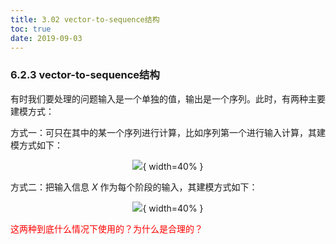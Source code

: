 ```yaml
---
title: 3.02 vector-to-sequence结构
toc: true
date: 2019-09-03
---
```


### 6.2.3 vector-to-sequence结构

有时我们要处理的问题输入是一个单独的值，输出是一个序列。此时，有两种主要建模方式：

方式一：可只在其中的某一个序列进行计算，比如序列第一个进行输入计算，其建模方式如下：

<center>

![](http://images.iterate.site/blog/image/20190722/QKja1vcVY5TE.jpg?imageslim){ width=40% }

</center>

方式二：把输入信息 $X$ 作为每个阶段的输入，其建模方式如下：

<center>

![](http://images.iterate.site/blog/image/20190722/u9128GeVywMk.jpg?imageslim){ width=40% }

</center>

<span style="color:red;">这两种到底什么情况下使用的？为什么是合理的？</span>
